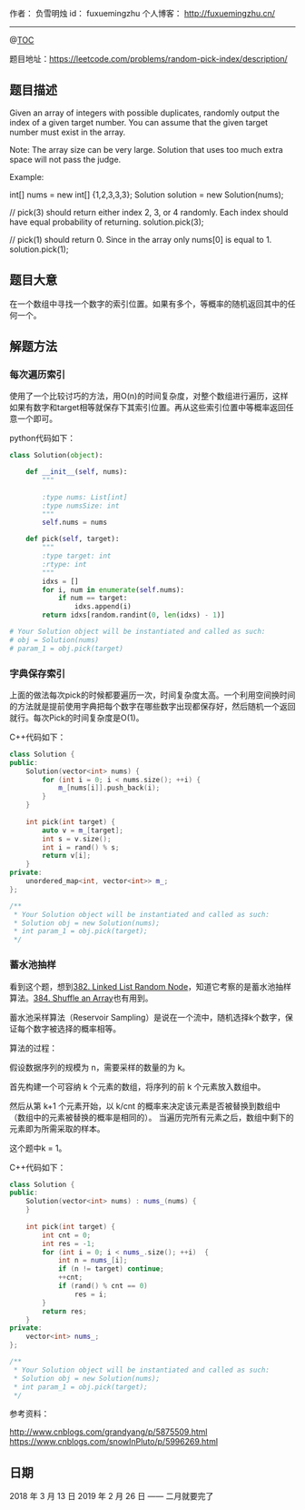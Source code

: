 
作者： 负雪明烛
id：	fuxuemingzhu
个人博客：	http://fuxuemingzhu.cn/

---
@[TOC](目录)

题目地址：https://leetcode.com/problems/random-pick-index/description/

## 题目描述

Given an array of integers with possible duplicates, randomly output the index of a given target number. You can assume that the given target number must exist in the array.

Note:
The array size can be very large. Solution that uses too much extra space will not pass the judge.

Example:

int[] nums = new int[] {1,2,3,3,3};
Solution solution = new Solution(nums);

// pick(3) should return either index 2, 3, or 4 randomly. Each index should have equal probability of returning.
solution.pick(3);

// pick(1) should return 0. Since in the array only nums[0] is equal to 1.
solution.pick(1);


## 题目大意

在一个数组中寻找一个数字的索引位置。如果有多个，等概率的随机返回其中的任何一个。

## 解题方法

### 每次遍历索引

使用了一个比较讨巧的方法，用O(n)的时间复杂度，对整个数组进行遍历，这样如果有数字和target相等就保存下其索引位置。再从这些索引位置中等概率返回任意一个即可。

python代码如下：

```python
class Solution(object):

    def __init__(self, nums):
        """
        
        :type nums: List[int]
        :type numsSize: int
        """
        self.nums = nums

    def pick(self, target):
        """
        :type target: int
        :rtype: int
        """
        idxs = []
        for i, num in enumerate(self.nums):
            if num == target:
                idxs.append(i)
        return idxs[random.randint(0, len(idxs) - 1)]

# Your Solution object will be instantiated and called as such:
# obj = Solution(nums)
# param_1 = obj.pick(target)
```

### 字典保存索引

上面的做法每次pick的时候都要遍历一次，时间复杂度太高。一个利用空间换时间的方法就是提前使用字典把每个数字在哪些数字出现都保存好，然后随机一个返回就行。每次Pick的时间复杂度是O(1)。

C++代码如下：

```cpp
class Solution {
public:
    Solution(vector<int> nums) {
        for (int i = 0; i < nums.size(); ++i) {
            m_[nums[i]].push_back(i);
        }
    }
    
    int pick(int target) {
        auto v = m_[target];
        int s = v.size();
        int i = rand() % s;
        return v[i];
    }
private:
    unordered_map<int, vector<int>> m_;
};

/**
 * Your Solution object will be instantiated and called as such:
 * Solution obj = new Solution(nums);
 * int param_1 = obj.pick(target);
 */
```

### 蓄水池抽样

看到这个题，想到[382. Linked List Random Node][1]，知道它考察的是蓄水池抽样算法。[384. Shuffle an Array](https://blog.csdn.net/fuxuemingzhu/article/details/79391342)也有用到。

蓄水池采样算法（Reservoir Sampling）是说在一个流中，随机选择k个数字，保证每个数字被选择的概率相等。

算法的过程：

假设数据序列的规模为 n，需要采样的数量的为 k。

首先构建一个可容纳 k 个元素的数组，将序列的前 k 个元素放入数组中。

然后从第 k+1 个元素开始，以 k/cnt 的概率来决定该元素是否被替换到数组中（数组中的元素被替换的概率是相同的）。 当遍历完所有元素之后，数组中剩下的元素即为所需采取的样本。

这个题中k = 1。

C++代码如下：

```cpp
class Solution {
public:
    Solution(vector<int> nums) : nums_(nums) {
    }
    
    int pick(int target) {
        int cnt = 0;
        int res = -1;
        for (int i = 0; i < nums_.size(); ++i)  {
            int n = nums_[i];
            if (n != target) continue;
            ++cnt;
            if (rand() % cnt == 0)
                res = i;
        }
        return res;
    }
private:
    vector<int> nums_;
};

/**
 * Your Solution object will be instantiated and called as such:
 * Solution obj = new Solution(nums);
 * int param_1 = obj.pick(target);
 */
```


参考资料：

http://www.cnblogs.com/grandyang/p/5875509.html
https://www.cnblogs.com/snowInPluto/p/5996269.html

## 日期

2018 年 3 月 13 日 
2019 年 2 月 26 日 —— 二月就要完了

  [1]: http://blog.csdn.net/fuxuemingzhu/article/details/79488113
